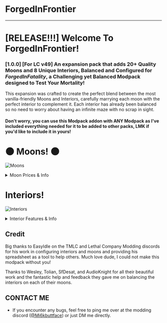 # ForgedInFrontier
---
# [RELEASE!!!] Welcome To ForgedInFrontier!
### [1.0.0] [For LC v49] An expansion pack that adds **20+ Quality Moons** and **8 Unique Interiors**, Balanced and Configured for ***ForgedInFatality***, a Challenging yet Balanced Modpack designed to __Test Your Mortality!__

This expansion was crafted to create the perfect blend between the most vanilla-friendly Moons and Interiors, carefully marrying each moon with the perfect interior to complement it. 
Each interior has already been balanced so no need to worry about having an infinite maze with no scrap in sight.
#### **Don't worry, you can use this Modpack addon with ANY Modpack as I've included everything needed for it to be added to other packs, LMK if you'd like to include it in yours!**

# 🌑 Moons! 🌑
![Moons](https://github.com/Mi6kbuttface/ForgedInFrontier/blob/main/ForgedInFrontierMoonsBanner.gif)
<details><summary>Moon Prices & Info</summary>

## __Risk Level: Less Than Lethal__ ⚠️
- **Aquatis** — ▮0 (*sfDesat*)
    - A Tropical Moon, populated with various green islands blooming with life, wildlife is relatively benign; intel shows this could be a storage facility used by pirates. The Company believes this is a fabricated story and advises you not to dig for buried treasure.
- **Junic** — ▮30 (*Magic_Wesley*)
    - A Deadly Jungle Moon, covered in ancient temples and even more ancient rituals. The Company is not liable for any curses you may contract.
## __Risk Level: B__ ⚠️
- **Asteroid-13** — ▮0 (*Magic_Wesley*)
    - A Pitch-Black Asteroid, recorded as a biological weapon test site with high-value research estimated inside.
- **Solace** — ▮0 (*AudioKnight*)
    - A Tranquil Moon, known to house many vacation villas by wealthy quintillionaires, abandoned due to growing hostile fauna.
- **Eve** — ▮110 (*RosiePies*)
    - A Life Suitable Moon, once the center of the Eve Colonization Project, a perfectly suitable host to sustain life, a flourishing colony thrived here until transmitted distress signals were received. Investigate further, and seek survivors.
- **Atlantica** — ▮130 (*Magic_Wesley*)
    - An Oceanic Moon, containing a city in a cursed time paradox that causes it to sink repeatedly. Recover its artifacts with haste.
- **Gloom** — ▮220 (*Magic_Wesley*)
    - A Dark Deep Forest Moon, its looming trees prove to be an untapped resource, but the last company to land here faced nature's authority.
- **Infernis** — ▮280 (*Magic_Wesley*)
    - A Volcanic Moon, erupting with lava rivers, hostile creatures, and valuable crystal materials.
- **Celest** — ▮350 (sfDesat)
    - An Autumn Valley Moon, populated with a lush red forest and foliage, housing a factory still containing valuable material within.
- **Triskelion** — ▮350 (*AudioKnight*)
    - A Gaseous Giant Moon, holding a mining platform to siphon its natural resources. The platforms are unmaintained, structural integrity is questionable; don't slip.
## __Risk Level: A__ ⚠️
- **Gratar** — ▮430 (*Magic_Wesley*)
    - A Mountainous Moon, once known for the largest AI-powered factory in the solar system, may still contain many high-value resources.
- **Desolation** — ▮510 (*Magic_Wesley*)
    - A Deserted Asteroid, seemingly desolate of all life. However, from an orbit view, you can see a red mass pulsating across the surface. Further exploration is not advised.
- **Fission-C** — ▮600 (*Magic_Wesley*)
    - A Radioactive Moon, housing an old toy factory retrofitted as a nuclear power plant, highly radioactive materials and toxic waste remain inside the facility.
- **Polarus** — ▮650 (*Magic_Wesley*)
    - A Frozen Moon, home to the legendary Polar Vaults, has yet to be reclaimed, and its riches and treasures are buried deep.
## __Risk Level: S__ ⚠️
- **Acidir** — ▮580 (*Magic_Wesley*)
    - A Mysterious cursed moon, within an acidic swamp lies an old mansion with remains of something... lies inside.
- **Oldred** — ▮720 (Magic_Wesley)
    - A Slick Shadowy Moon, rich in its abundant natural crude oil, mining rigs were constructed in hopes of massive profits; however, many horrors deterred most from the devastation this moon can create.
- **Orion** — ▮750 (*sfDesat*)
    - A Dry Desert Moon, housing only one remaining standing building, which appears to be a church-like structure, but scans cannot indicate what lies inside.
- **Etern** — ▮750 (*Magic_Wesley*)
    - A Dune Desert Moon, hides a laboratory rumored to be the birthplace of the Baboon Hawks and more. Great intel lies inside.
## __Risk Level: S+__ ⚠️
- **Auralis** — ▮750 (*AudioKnight*)
    - A Frigid Tundra Moon, one of The Company's rumored testing facilities, disguised as a general goods manufacturing plant, the danger has been reported to be high, with the promise of even higher valuables.
- **Etern** — ▮750 (*Magic_Wesley*)
    - A Dune Desert Moon, hides a laboratory rumored to be the birthplace of the Baboon Hawks and more. Great intel lies inside.
## __Risk Level: SSS+__ ⚠️
- **Cosmocos** — ▮1000 (Magic_Wesley)
    - `?̸͖͎̗̬͎͖͑̂̎͊͛ͅ?̸͈̓̀̍̈̒͌?̷̛̟̭͓̗̇͒̋̊̀̄̓̊͝?̸̗̠̬̩̲͖͕̤̏̈̔̃̽̆̃̌͋͘?̸͕̮͂̓̕ ̷̰̣̰̲̳̙̄̽͠?̶̭̦̜̠͎͚̇͛̏̀̓͋͛?̶̳̗̙͓̜͙̫͉̑͆̃͌̐̄̚͝ ̸̢̞̘̦̭̘̯͈̈̒͋̏͆͆̓̀̋̀?̴͚̼̳̠̞̩̑̒̋̃̌̓͜͝?̵̧͔͖̣̊̈̌͆?̸̟̳̙̊́̈̓̅́?̵̨̡̲͎̗̤͕̊͆͛̈́̀̍̕?̷̥̱̞̭͑̄̽̀͋̚̕͠͝?̴̢̛̙̳̫͔̲̙̬̟̑͆͝?̵̛͕̯̥̽̏̉͑̎̕?̵̺͖̠̠̎̀̂̽̈̈̒`
- **Sector-0** — ▮1750 (*RosiePies*)
    - <mark>[TRAVEL TO THIS MOON IS PROHIBITIED]</mark> | A Company Bioweapon Facility, records are scarce; however, scans indicate there was a mass evacuation caused by a containment breach of several biological weapons. Your Exploration will have *Consequences*.
</details>

# Interiors!
![Interiors](https://github.com/Mi6kbuttface/ForgedInFrontier/blob/main/ForgedInFrontierInteriorsBanner.gif?raw=true)
<details>
<summary>Interior Features & Info</summary>

## ⛓️ Dungeon ⛓️ (*scoopy*) ⛓️
 **The Dungeon is a dark stone prison, consisting of dim torch-lit corridors and murky castle brick walls. Metal-plated dark oak doors may lead you to spiral staircases further into the labyrinth and your chance of survival.**
##### __Features__
- Blue fire torches light fire escapes
- Abandoned treasure of a King lies deepest in the labyrinth
- Many dungeon cells remain intact, useful for trapping enemies in a pinch

</details>


## Credit
Big thanks to EasyIdle on the TMLC and Lethal Company Modding discords for his work in configuring interiors and moons and providing his spreadsheet as a tool to help others. Much love dude, I could not make this modpack without you! 

Thanks to Wesley, Tolian, SfDesat, and AudioKnight for all their beautiful work and the fantastic help and feedback they gave me on balancing the interiors on each of their moons.

## CONTACT ME
- If you encounter any bugs, feel free to ping me over at the modding discord ([@Mi6kbuttface](https://discord.com/users/753382823557070970)) or just DM me directly.

